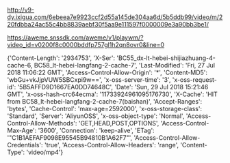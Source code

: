 http://v9-dy.ixigua.com/6ebeea7e9923ccf2d55a145de304aa6d/5b5ddb99/video/m/220fdbba24ac55c4bb8839aebf30f5aa9e111597f0000009e3a90bb3be1/
	


https://aweme.snssdk.com/aweme/v1/playwm/?video_id=v0200f8c0000bddfp757gl1h2qn8ovr0&line=0


{'Content-Length': '2934753', 'X-Ser': 'BC55_dx-lt-hebei-shijiazhuang-4-cache-6, BC58_lt-hebei-langfang-2-cache-7', 'Last-Modified': 'Fri, 27 Jul 2018 11:06:22 GMT', 'Access-Control-Allow-Origin': '*', 'Content-MD5': 'wbGu+vkJjpVUW5SBCxpi9w==', 'x-oss-server-time': '3', 'x-oss-request-id': '5B5AFFD9D1667EA0DD74648C', 'Date': 'Sun, 29 Jul 2018 15:21:46 GMT', 'x-oss-hash-crc64ecma': '11733924961095176730', 'X-Cache': 'HIT from BC58_lt-hebei-langfang-2-cache-7(baishan)', 'Accept-Ranges': 'bytes', 'Cache-Control': 'max-age=2592000', 'x-oss-storage-class': 'Standard', 'Server': 'AliyunOSS', 'x-oss-object-type': 'Normal', 'Access-Control-Allow-Methods': 'GET,HEAD,POST,OPTIONS', 'Access-Control-Max-Age': '3600', 'Connection': 'keep-alive', 'ETag': '"C1B1AEFAF9098E95545B94810B1A62F7"', 'Access-Control-Allow-Credentials': 'true', 'Access-Control-Allow-Headers': 'range', 'Content-Type': 'video/mp4'}
